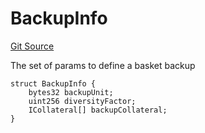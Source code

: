 # BackupInfo
[Git Source](https://github.com/larrythecucumber321/protocol/blob/77d337b8595ba96d069ded321419b36a61984170/contracts/interfaces/IFacadeWrite.sol)

The set of params to define a basket backup


```solidity
struct BackupInfo {
    bytes32 backupUnit;
    uint256 diversityFactor;
    ICollateral[] backupCollateral;
}
```

